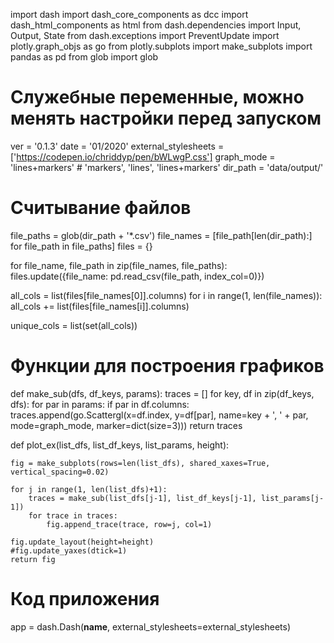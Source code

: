 
import dash
import dash_core_components as dcc
import dash_html_components as html
from dash.dependencies import Input, Output, State
from dash.exceptions import PreventUpdate
import plotly.graph_objs as go
from plotly.subplots import make_subplots
import pandas as pd
from glob import glob

# Служебные переменные, можно менять настройки перед запуском

ver = '0.1.3'
date = '01/2020'
external_stylesheets = ['https://codepen.io/chriddyp/pen/bWLwgP.css']
graph_mode = 'lines+markers' # 'markers', 'lines', 'lines+markers'
dir_path = 'data/output/'

# Считывание файлов

file_paths = glob(dir_path + '*.csv')
file_names = [file_path[len(dir_path):] for file_path in file_paths]
files = {}

for file_name, file_path in zip(file_names, file_paths):
    files.update({file_name: pd.read_csv(file_path, index_col=0)})

all_cols = list(files[file_names[0]].columns)
for i in range(1, len(file_names)):
    all_cols += list(files[file_names[i]].columns)

unique_cols = list(set(all_cols))

# Функции для построения графиков


def make_sub(dfs, df_keys, params):
    traces = []
    for key, df in zip(df_keys, dfs):
        for par in params:
            if par in df.columns:
                traces.append(go.Scattergl(x=df.index, y=df[par], name=key + ', ' + par, mode=graph_mode,
                                           marker=dict(size=3)))
    return traces


def plot_ex(list_dfs, list_df_keys, list_params, height):

    fig = make_subplots(rows=len(list_dfs), shared_xaxes=True, vertical_spacing=0.02)

    for j in range(1, len(list_dfs)+1):
        traces = make_sub(list_dfs[j-1], list_df_keys[j-1], list_params[j-1])
        for trace in traces:
            fig.append_trace(trace, row=j, col=1)

    fig.update_layout(height=height)
    #fig.update_yaxes(dtick=1)
    return fig

# Код приложения


app = dash.Dash(__name__, external_stylesheets=external_stylesheets)

